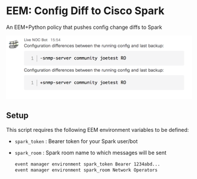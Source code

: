 # EEM: Config Diff to Cisco Spark

An EEM+Python policy that pushes config change diffs to Spark

![](spark_notice1.png)

## Setup

This script requires the following EEM environment variables to be defined:

* `spark_token` : Bearer token for your Spark user/bot
* `spark_room`  : Spark room name to which messages will be sent

    ```
    event manager environment spark_token Bearer 1234abd...
    event manager environment spark_room Network Operators
    ```
    

    
